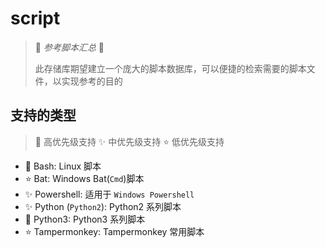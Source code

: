 # script

> 🍉 _参考脚本汇总_ 🍉
>
> 此存储库期望建立一个庞大的脚本数据库，可以便捷的检索需要的脚本文件，以实现参考的目的

## 支持的类型

> 🌟 高优先级支持
> ✨ 中优先级支持
> ⭐️ 低优先级支持

- 🌟 Bash: Linux 脚本
- ⭐️ Bat: Windows Bat(`Cmd`)脚本
- ✨ Powershell: 适用于 `Windows Powershell`
- ✨ Python (`Python2`): Python2 系列脚本
- 🌟 Python3: Python3 系列脚本
- ⭐️ Tampermonkey: Tampermonkey 常用脚本
